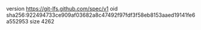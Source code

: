 version https://git-lfs.github.com/spec/v1
oid sha256:922494733ce909af03682a8c47492f97fdf3f58eb8153aaed19141fe6a552953
size 4262
